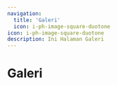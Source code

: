 ```yaml
---
navigation:
  title: 'Galeri'
  icon: i-ph-image-square-duotone
icon: i-ph-image-square-duotone
description: Ini Halaman Galeri
---
```


# Galeri

